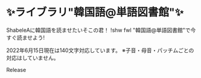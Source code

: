 # ✨ライブラリ"韓国語@単語図書館"✨
ShabeleAに韓国語を読ませたいそこの君！
!shw fwl "韓国語@単語図書館"で今すぐ読ませよう!


2022年6月15日現在は140文字対応しています。
※子音・母音・パッチムごとの対応はしていません。

Release
